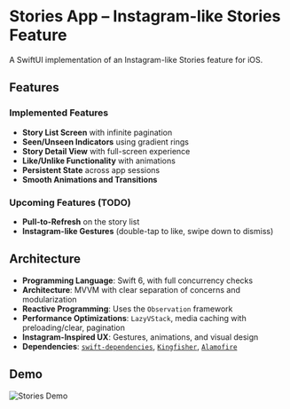 # Stories App – Instagram-like Stories Feature

A SwiftUI implementation of an Instagram-like Stories feature for iOS.

## Features

### Implemented Features
- **Story List Screen** with infinite pagination  
- **Seen/Unseen Indicators** using gradient rings  
- **Story Detail View** with full-screen experience  
- **Like/Unlike Functionality** with animations  
- **Persistent State** across app sessions  
- **Smooth Animations and Transitions**

### Upcoming Features (TODO)
- **Pull-to-Refresh** on the story list  
- **Instagram-like Gestures** (double-tap to like, swipe down to dismiss)

## Architecture

- **Programming Language**: Swift 6, with full concurrency checks  
- **Architecture**: MVVM with clear separation of concerns and modularization  
- **Reactive Programming**: Uses the `Observation` framework  
- **Performance Optimizations**: `LazyVStack`, media caching with preloading/clear, pagination  
- **Instagram-Inspired UX**: Gestures, animations, and visual design  
- **Dependencies**: [`swift-dependencies`](https://github.com/pointfreeco/swift-dependencies), [`Kingfisher`](https://github.com/onevcat/Kingfisher), [`Alamofire`](https://github.com/Alamofire/Alamofire)

## Demo

![Stories Demo](demo/stories-demo.gif)
